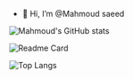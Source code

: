 - 👋 Hi, I’m @Mahmoud saeed

![Mahmoud's GitHub stats](https://github-readme-stats.vercel.app/api?username=Mahmoud-flutter-dev&show_icons=true&theme=radical)

![Readme Card](https://github-readme-stats.vercel.app/api/pin/?username=Mahmoud-flutter-dev&repo=TODO_app&show_icons=true&theme=radical&show_owner=true)

![Top Langs](https://github-readme-stats.vercel.app/api/top-langs/?username=Mahmoud-flutter-dev&show_icons=true&theme=radical)

<!---
- 👀 I’m interested in ...
- 🌱 I’m currently learning ...
- 💞️ I’m looking to collaborate on ...
- 📫 How to reach me ...
--->

<!---
Mahmoud-flutter-dev/Mahmoud-flutter-dev is a ✨ special ✨ repository because its `README.md` (this file) appears on your GitHub profile.
You can click the Preview link to take a look at your changes.
--->
